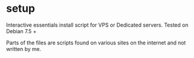 setup
=====

Interactive essentials install script for VPS or Dedicated servers.
Tested on Debian 7.5 +

Parts of the files are scripts found on various sites on the internet and not written by me.


